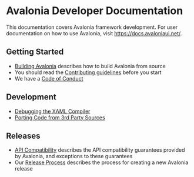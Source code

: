 # Avalonia Developer Documentation

This documentation covers Avalonia framework development. For user documentation on how to use Avalonia, visit https://docs.avaloniaui.net/.

## Getting Started

- [Building Avalonia](build.md) describes how to build Avalonia from source
- You should read the [Contributing guidelines](../CONTRIBUTING.md) before you start
- We have a [Code of Conduct](../CODE_OF_CONDUCT.md)

## Development

- [Debugging the XAML Compiler](debug-xaml-compiler.md)
- [Porting Code from 3rd Party Sources](porting-code-from-3rd-party-sources.md)

## Releases

- [API Compatibility](api-compat.md) describes the API compatibility guarantees provided by Avalonia, and exceptions to these guarantees
- Our [Release Process](release.md) describes the process for creating a new Avalonia release
